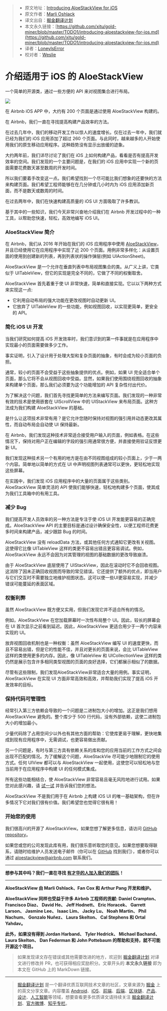 > * 原文地址：[Introducing AloeStackView for iOS](https://medium.com/airbnb-engineering/introducing-aloestackview-for-ios-a676d253c6ba)
> * 原文作者：[Marli Oshlack](https://medium.com/@marli.oshlack?source=post_header_lockup)
> * 译文出自：[掘金翻译计划](https://github.com/xitu/gold-miner)
> * 本文永久链接：[https://github.com/xitu/gold-miner/blob/master/TODO1/introducing-aloestackview-for-ios.md](https://github.com/xitu/gold-miner/blob/master/TODO1/introducing-aloestackview-for-ios.md)
> * 译者：[LoneyIsError](https://github.com/LoneyIsError)
> * 校对者：[Weslie](https://github.com/iWeslie)

# 介绍适用于 iOS 的 AloeStackView

一个简单的开源类，通过一些方便的 API 来对视图集合进行布局。

![](https://cdn-images-1.medium.com/max/1000/1*vSbYW1xdhd0x9gXKJZDvYA.png)

在 Airbnb iOS APP 中，大约有 200 个页面是通过使用 AloeStackView 构建的。

在 Airbnb，我们一直在寻找提高构建产品效率的方法。

在过去几年中，我们的移动开发工作以惊人的速度增长。仅在过去一年中，我们就已经为我们的 iOS 应用添加了超过 260 个页面。与此同时，越来越多的人开始使用我们的原生移动应用程序。这种趋势没有显示出放缓的迹象。

大约两年前，我们详尽讨论了我们在 iOS 上如何构建产品，看看是否有提高开发效率的空间。我们发现的一个主要问题是，在我们的 iOS 应用中实现一个新的页面需要花费数天甚至数周的开发时间。

所以我们要着手改变这一点。我们希望找到一个尽可能比我们想象的还要快的方法来构建页面。我们希望工程师能够在在几分钟或几小时内为 iOS 应用添加新页面，而不是数天或数周的时间。

在过去两年中，我们在快速构建高质量的 iOS UI 方面吸取了许多教训。

基于其中的一些知识，我们今天非常兴奋地介绍我们在 Airbnb 开发过程中的一种工具，以帮助您快速，轻松，高效地编写 iOS UI。

### AloeStackView 简介

在 Airbnb，我们从 2016 年开始在我们的 iOS 应用程序中使用 [AloeStackView](https://github.com/airbnb/AloeStackView)，并且已经使用它在应用程序中实现了近 200 个页面。用例非常多样化：从设置页面的使用到创建新的列表，再到列表状的操作弹层(例如 UIActionSheet)。

AloeStackView 是一个允许在垂直列表中布局视图集合的类。从广义上讲，它类似于 UITableView，但它的实现是完全不同的，它做了不同的权衡取舍。

AloeStackView 首先着重于使 UI 非常快速，简单和直接实现。它以以下两种方式来实现这一点:

*   它利用自动布局的强大功能在更改视图时自动更新 UI。
*   它放弃了 UITableView 的一些功能，例如视图回收，以实现更简单，更安全的 API。

### 简化 iOS UI 开发

当我们研究如何提高 iOS 开发效率时，我们意识到的第一件事就是在应用程序中实现最小的页面需要做多少工作。

事实证明，引入了设计用于处理大型和复杂页面的抽象，有时会成为较小页面的负担。

通常，较小的页面不会受益于这些抽象提供的优点。例如，如果 UI 完全适合单个页面，那么它将不会从视图回收中受益。显然，如果我们使用围绕视图回收的抽象来构建单个页面，那么我们必须要为这个功能增加的 API 复杂性付出代价。

为了解决这个问题，我们首先寻找更简单的方法来编写页面。我们发现的一种非常有效的技术是使用嵌套在 UIScrollView 中的 UIStackView 来布局页面。这种方法成为我们构建 AloeStackView 的基础。

是什么让这项技术非常有用？是它允许您随时保持对视图的强引用并动态更改其属性，而自动布局会自动使 UI 保持最新。

在 Airbnb，我们发现这种技术非常适合接受用户输入的页面，例如表格。在这些情况下，保持对用户正在编辑的字段的强引用通常很方便，并直接使用验证反馈更新 UI。

我们发现这种技术另一个有用的地方是在由不同视图组成的较小页面上，少于一两个内容。简单地以简单的方式在 UI 中声明视图列表通常可以更快，更轻松地实现这些屏幕。

在实践中，我们发现 iOS 应用程序中的大量的页面属于这些类别。AloeStackView 简单灵活的 API 使我们能够快速，轻松地构建多个页面，使其成为我们工具箱中的有用工具。

### 减少 Bug

我们提高开发人员效率的另一种方法是专注于使 iOS UI 开发能更容易的正确完成。AloeStackView API 的主要目标是通过设计确保安全性，以便工程师花费更多时间来构建产品，减少跟踪 Bug 的时间。

AloeStackView 没有 reloadData 方法，或其他任何方式通知它更改有关视图。这使得它比像 UITableView 这样的类更不容易出错且更容易调试。例如，AloeStackView 永远不会因为对其管理的视图的基础数据的更改导致崩溃。

由于 AloeStackView 底层使用了 UIStackView，因此在滚动时它不会回收视图。这消除了因未正确回收视图而导致的常见错误。它还提供了额外的优点，即当用户与它们交互时不需要独立地维护视图状态。这可以使一些UI更容易实现，并减少错误可能蔓延的表面区域。

### 权衡利弊

虽然 AloeStackView 既方便又实用，但我们发现它并不适合所有的情况。

例如，AloeStackView 在您加载屏幕时一次性布局整个 UI。因此，较长的屏幕会在 UI 首次显示之前看到延迟。因此，AloeStackView 更适合用少于一两个内容来实现的 UI。

放弃视图回收机制也是一种权衡：虽然 AloeStackView 编写 UI 的速度更快，而且不容易出错，但是它的性能不佳，并且对更长的页面来说，会比 UITableView 这样的类使用更多的内存。因此，像 UITableView 和 UICollectionView 这样的类仍然是展示包含许多相同类型视图的页面的良好选择，它们都展示相似了的数据。

尽管有这些限制，我们发现AloeStackView非常适合大量的用例。事实证明，AloeStackView 在实现 UI 方面非常高效和高效，并帮助我们实现了提高 iOS 开发效率的目标。

### 保持代码可管理性

经常引入第三方依赖会导致的一个问题是二进制包大小的增加。这正是我们想用 AloeStackView 避免的。整个库少于 500 行代码，没有外部依赖，这使二进制包大小的增加最小。

少量代码除了占用空间少以外也有其他方面的帮助：它使库更易于理解，更快地集成到现有应用程序中，无需调试，也更容易做出贡献。

另一个问题是，有时与第三方具有依赖关系的库和您的应用当前的工作方式之间会出现不匹配的情况。为了缓解这个问题，AloeStackVie 尽可能少地限制它的使用方式。任何 UIView 都可以与 AloeStackView 一起使用，这使您可以轻松地与您当前用于在应用程序中构建 UI 的任何模式集成。

所有这些功能相结合，使 AloeStackView 非常容易且毫无风险地进行试用。如果您对此感兴趣，请 [试一试](https://github.com/airbnb/AloeStackView) 并告诉我们您的想法。

AloeStackView 不是我们用于在 Airbnb 上构建 iOS UI 的唯一基础架构，但在许多情况下它对我们很有价值。我们希望您也觉得它很有用！

### 开始您的使用

我们很高兴的开源了 AloeStackView。如果您想了解更多信息，请访问 [GitHub repository](https://github.com/airbnb/AloeStackView)。

如果您或您的公司发现此库有用，我们很乐意听取您的意见。如果您想要取得联系，请随时给维护人员发送电子邮件（你可以在 [GitHub](https://github.com/airbnb/AloeStackView#maintainers) 找到我们），或者你可以通过 [aloestackview@airbnb.com](mailto:aloestackview@airbnb.com) 联系我们。

* * *

**想参与其中吗？我们一直在寻找 [有才华的人加入我们的团队](https://www.airbnb.com/careers)！**

* * *

**AloeStackView 由 Marli Oshlack、Fan Cox 和 Arthur Pang 开发和维护。**

**AloeStackView 同样也受益于许多 Airbnb 工程师的贡献: Daniel Crampton、Francisco Diaz、 David He、 Jeff Hodnett、 Eric Horacek、 Garrett Larson、 Jasmine Lee、 Isaac Lim、 Jacky Lu、 Noah Martin、 Phil Nachum、 Gonzalo Nuñez、 Laura Skelton、 Cal Stephens 和 Ortal Yahdav。**

**此外，如果没有得到 Jordan Harband、 Tyler Hedrick、 Michael Bachand、 Laura Skelton、 Dan Federman 和 John Pottebaum 的帮助和支持，就不可能开源这个项目。**

> 如果发现译文存在错误或其他需要改进的地方，欢迎到 [掘金翻译计划](https://github.com/xitu/gold-miner) 对译文进行修改并 PR，也可获得相应奖励积分。文章开头的 **本文永久链接** 即为本文在 GitHub 上的 MarkDown 链接。


---

> [掘金翻译计划](https://github.com/xitu/gold-miner) 是一个翻译优质互联网技术文章的社区，文章来源为 [掘金](https://juejin.im) 上的英文分享文章。内容覆盖 [Android](https://github.com/xitu/gold-miner#android)、[iOS](https://github.com/xitu/gold-miner#ios)、[前端](https://github.com/xitu/gold-miner#前端)、[后端](https://github.com/xitu/gold-miner#后端)、[区块链](https://github.com/xitu/gold-miner#区块链)、[产品](https://github.com/xitu/gold-miner#产品)、[设计](https://github.com/xitu/gold-miner#设计)、[人工智能](https://github.com/xitu/gold-miner#人工智能)等领域，想要查看更多优质译文请持续关注 [掘金翻译计划](https://github.com/xitu/gold-miner)、[官方微博](http://weibo.com/juejinfanyi)、[知乎专栏](https://zhuanlan.zhihu.com/juejinfanyi)。
